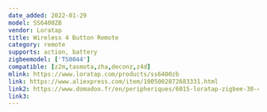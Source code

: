 ```yaml
---
date_added: 2022-01-29
model: SS6400ZB
vendor: Loratap
title: Wireless 4 Button Remote
category: remote
supports: action, battery
zigbeemodel: ['TS0044']
compatible: [z2m,tasmota,zha,deconz,z4d]
mlink: https://www.loratap.com/products/ss6400zb
link: https://www.aliexpress.com/item/1005002872683331.html
link2: https://www.domadoo.fr/en/peripheriques/6015-loratap-zigbee-30-4-buttons-remote-control.html
link3: 
---
```

